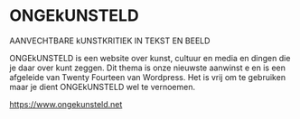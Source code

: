 # ONGEkUNSTELD

AANVECHTBARE kUNSTKRITIEK IN TEKST EN BEELD

ONGEkUNSTELD is een website over kunst, cultuur en media en dingen die je daar over kunt zeggen. Dit thema is onze nieuwste aanwinst e
en is een afgeleide van Twenty Fourteen van Wordpress. Het is vrij om te gebruiken maar je dient ONGEkUNSTELD wel te vernoemen.

https://www.ongekunsteld.net
